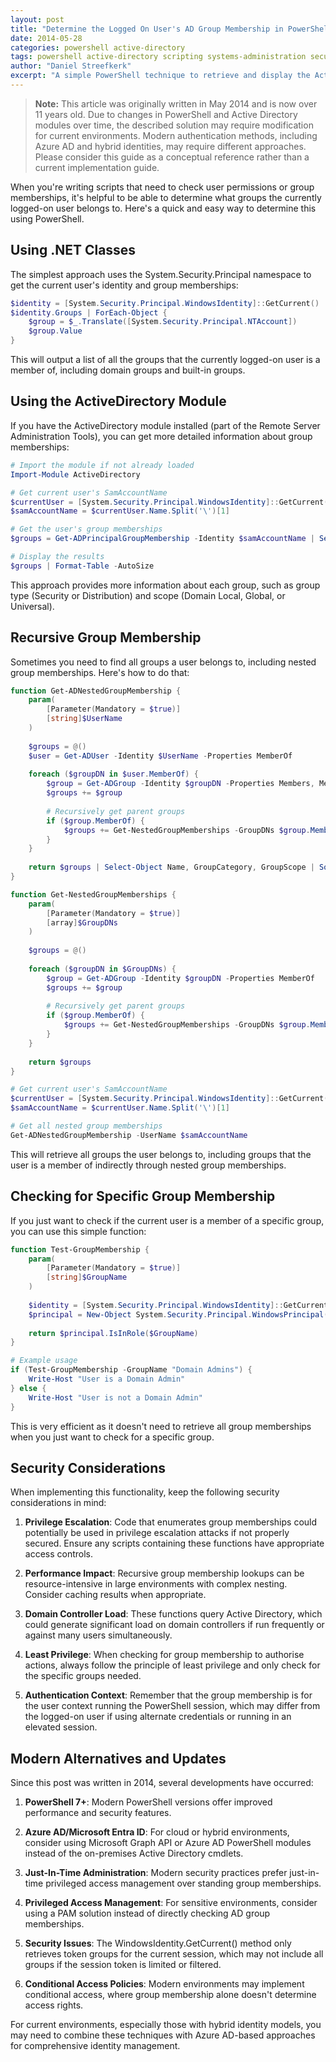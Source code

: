 ```yaml
---
layout: post
title: "Determine the Logged On User's AD Group Membership in PowerShell"
date: 2014-05-28
categories: powershell active-directory
tags: powershell active-directory scripting systems-administration security
author: "Daniel Streefkerk"
excerpt: "A simple PowerShell technique to retrieve and display the Active Directory groups a currently logged-on user belongs to, with practical examples and security considerations."
---
```


> **Note:** This article was originally written in May 2014 and is now over 11 years old. Due to changes in PowerShell and Active Directory modules over time, the described solution may require modification for current environments. Modern authentication methods, including Azure AD and hybrid identities, may require different approaches. Please consider this guide as a conceptual reference rather than a current implementation guide.

When you're writing scripts that need to check user permissions or group memberships, it's helpful to be able to determine what groups the currently logged-on user belongs to. Here's a quick and easy way to determine this using PowerShell.

## Using .NET Classes

The simplest approach uses the System.Security.Principal namespace to get the current user's identity and group memberships:

```powershell
$identity = [System.Security.Principal.WindowsIdentity]::GetCurrent()
$identity.Groups | ForEach-Object {
    $group = $_.Translate([System.Security.Principal.NTAccount])
    $group.Value
}
```

This will output a list of all the groups that the currently logged-on user is a member of, including domain groups and built-in groups.

## Using the ActiveDirectory Module

If you have the ActiveDirectory module installed (part of the Remote Server Administration Tools), you can get more detailed information about group memberships:

```powershell
# Import the module if not already loaded
Import-Module ActiveDirectory

# Get current user's SamAccountName
$currentUser = [System.Security.Principal.WindowsIdentity]::GetCurrent()
$samAccountName = $currentUser.Name.Split('\')[1]

# Get the user's group memberships
$groups = Get-ADPrincipalGroupMembership -Identity $samAccountName | Select-Object Name, GroupCategory, GroupScope

# Display the results
$groups | Format-Table -AutoSize
```

This approach provides more information about each group, such as group type (Security or Distribution) and scope (Domain Local, Global, or Universal).

## Recursive Group Membership

Sometimes you need to find all groups a user belongs to, including nested group memberships. Here's how to do that:

```powershell
function Get-ADNestedGroupMembership {
    param(
        [Parameter(Mandatory = $true)]
        [string]$UserName
    )
    
    $groups = @()
    $user = Get-ADUser -Identity $UserName -Properties MemberOf
    
    foreach ($groupDN in $user.MemberOf) {
        $group = Get-ADGroup -Identity $groupDN -Properties Members, MemberOf
        $groups += $group
        
        # Recursively get parent groups
        if ($group.MemberOf) {
            $groups += Get-NestedGroupMemberships -GroupDNs $group.MemberOf
        }
    }
    
    return $groups | Select-Object Name, GroupCategory, GroupScope | Sort-Object Name -Unique
}

function Get-NestedGroupMemberships {
    param(
        [Parameter(Mandatory = $true)]
        [array]$GroupDNs
    )
    
    $groups = @()
    
    foreach ($groupDN in $GroupDNs) {
        $group = Get-ADGroup -Identity $groupDN -Properties MemberOf
        $groups += $group
        
        # Recursively get parent groups
        if ($group.MemberOf) {
            $groups += Get-NestedGroupMemberships -GroupDNs $group.MemberOf
        }
    }
    
    return $groups
}

# Get current user's SamAccountName
$currentUser = [System.Security.Principal.WindowsIdentity]::GetCurrent()
$samAccountName = $currentUser.Name.Split('\')[1]

# Get all nested group memberships
Get-ADNestedGroupMembership -UserName $samAccountName
```

This will retrieve all groups the user belongs to, including groups that the user is a member of indirectly through nested group memberships.

## Checking for Specific Group Membership

If you just want to check if the current user is a member of a specific group, you can use this simple function:

```powershell
function Test-GroupMembership {
    param(
        [Parameter(Mandatory = $true)]
        [string]$GroupName
    )
    
    $identity = [System.Security.Principal.WindowsIdentity]::GetCurrent()
    $principal = New-Object System.Security.Principal.WindowsPrincipal($identity)
    
    return $principal.IsInRole($GroupName)
}

# Example usage
if (Test-GroupMembership -GroupName "Domain Admins") {
    Write-Host "User is a Domain Admin"
} else {
    Write-Host "User is not a Domain Admin"
}
```

This is very efficient as it doesn't need to retrieve all group memberships when you just want to check for a specific group.

## Security Considerations

When implementing this functionality, keep the following security considerations in mind:

1. **Privilege Escalation**: Code that enumerates group memberships could potentially be used in privilege escalation attacks if not properly secured. Ensure any scripts containing these functions have appropriate access controls.

2. **Performance Impact**: Recursive group membership lookups can be resource-intensive in large environments with complex nesting. Consider caching results when appropriate.

3. **Domain Controller Load**: These functions query Active Directory, which could generate significant load on domain controllers if run frequently or against many users simultaneously.

4. **Least Privilege**: When checking for group membership to authorise actions, always follow the principle of least privilege and only check for the specific groups needed.

5. **Authentication Context**: Remember that the group membership is for the user context running the PowerShell session, which may differ from the logged-on user if using alternate credentials or running in an elevated session.

## Modern Alternatives and Updates

Since this post was written in 2014, several developments have occurred:

1. **PowerShell 7+**: Modern PowerShell versions offer improved performance and security features.

2. **Azure AD/Microsoft Entra ID**: For cloud or hybrid environments, consider using Microsoft Graph API or Azure AD PowerShell modules instead of the on-premises Active Directory cmdlets.

3. **Just-In-Time Administration**: Modern security practices prefer just-in-time privileged access management over standing group memberships.

4. **Privileged Access Management**: For sensitive environments, consider using a PAM solution instead of directly checking AD group memberships.

5. **Security Issues**: The WindowsIdentity.GetCurrent() method only retrieves token groups for the current session, which may not include all groups if the session token is limited or filtered.

6. **Conditional Access Policies**: Modern environments may implement conditional access, where group membership alone doesn't determine access rights.

For current environments, especially those with hybrid identity models, you may need to combine these techniques with Azure AD-based approaches for comprehensive identity management.